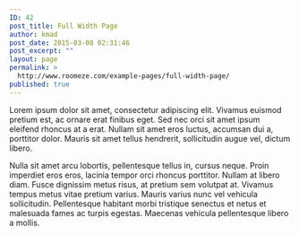 ```yaml
---
ID: 42
post_title: Full Width Page
author: kmad
post_date: 2015-03-08 02:31:46
post_excerpt: ""
layout: page
permalink: >
  http://www.roomeze.com/example-pages/full-width-page/
published: true
---
```

Lorem ipsum dolor sit amet, consectetur adipiscing elit. Vivamus euismod pretium est, ac ornare erat finibus eget. Sed nec orci sit amet ipsum eleifend rhoncus at a erat. Nullam sit amet eros luctus, accumsan dui a, porttitor dolor. Mauris sit amet tellus hendrerit, sollicitudin augue vel, dictum libero.

Nulla sit amet arcu lobortis, pellentesque tellus in, cursus neque. Proin imperdiet eros eros, lacinia tempor orci rhoncus porttitor. Nullam at libero diam. Fusce dignissim metus risus, at pretium sem volutpat at. Vivamus tempus metus vitae pretium varius. Mauris varius nunc vel vehicula sollicitudin. Pellentesque habitant morbi tristique senectus et netus et malesuada fames ac turpis egestas. Maecenas vehicula pellentesque libero a mollis.